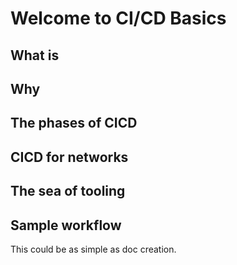 # Welcome to CI/CD Basics

## What is

## Why

## The phases of CICD

## CICD for networks

## The sea of tooling

## Sample workflow

This could be as simple as doc creation.
